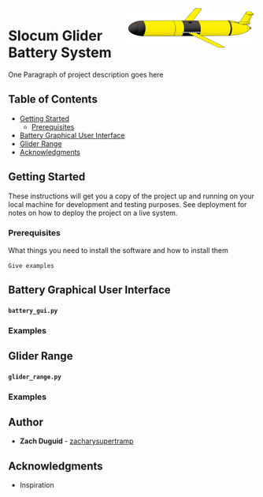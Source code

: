 <a href="https://github.com/zduguid">
    <img src="images/glider2.png" alt="glider_image" align="right" height="80" />
</a>


# Slocum Glider Battery System  
 
One Paragraph of project description goes here 

## Table of Contents

- [Getting Started](#getting-started)
    - [Prerequisites](#prerequisites) 
- [Battery Graphical User Interface](#battery-graphical-user-interface)
- [Glider Range](#glider-range)
- [Acknowledgments](#acknowledgments)

## Getting Started

These instructions will get you a copy of the project up and running on your local machine for development and testing purposes. See deployment for notes on how to deploy the project on a live system.

### Prerequisites

What things you need to install the software and how to install them

```
Give examples
```

## Battery Graphical User Interface
#### ```battery_gui.py ```

### Examples


## Glider Range 
#### ```glider_range.py```

### Examples


## Author

* **Zach Duguid** - [zacharysupertramp ](https://github.com/zduguid)

## Acknowledgments

* Inspiration
